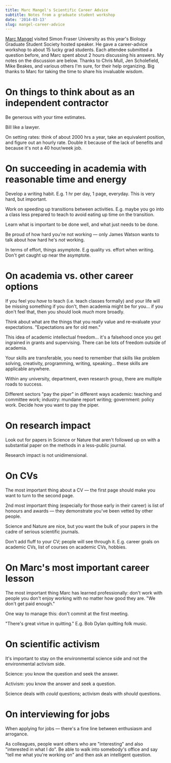 ```yaml
---
title: Marc Mangel's Scientific Career Advice
subtitle: Notes from a graduate student workshop
date: '2014-03-13'
slug: mangel-career-advice
---
```


[Marc Mangel](http://users.soe.ucsc.edu/~msmangel/) visited Simon Fraser University as this year's Biology Graduate Student Society hosted speaker. He gave a career-advice workshop to about 15 lucky grad students. Each attendee submitted a question before, and Marc spent about 2 hours discussing his answers. My notes on the discussion are below. Thanks to Chris Mull, Jen Scholefield, Mike Beakes, and various others I'm sure, for their help organizing. Big thanks to Marc for taking the time to share his invaluable wisdom.

# On things to think about as an independent contractor

Be generous with your time estimates.

Bill like a lawyer.

On setting rates: think of about 2000 hrs a year, take an equivalent position, and figure out an hourly rate. Double it because of the lack of benefits and because it's not a 40 hour/week job.

# On succeeding in academia with reasonable time and energy

Develop a writing habit. E.g. 1 hr per day, 1 page, everyday. This is very hard, but important.

Work on speeding up transitions between activities. E.g. maybe you go into a class less prepared to teach to avoid eating up time on the transition.

Learn what is important to be done well, and what just needs to be done.

Be proud of how hard you're not working — only James Watson wants to talk about how hard he's *not* working.

In terms of effort, things asymptote. E.g quality vs. effort when writing. Don't get caught up near the asymptote.

# On academia vs. other career options

If you feel you *have* to teach (i.e. teach classes formally) and your life will be missing something if you don't, then academia might be for you... if you don't feel that, then you should look *much* more broadly.

Think about what are the things that you really value and re-evaluate your expectations. "Expectations are for old men."

This idea of academic intellectual freedom... it's a falsehood once you get ingrained in grants and supervising. There can be lots of freedom outside of academia.

Your skills are transferable, you need to remember that skills like problem solving, creativity, programming, writing, speaking... these skills are applicable anywhere.

Within any university, department, even research group, there are multiple roads to success.

Different sectors "pay the piper" in different ways academic: teaching and committee work; industry: mundane report writing; government: policy work.
Decide how you want to pay the piper.

# On research impact

Look out for papers in Science or Nature that aren't followed up on with a substantial paper on the methods in a less-public journal.

Research impact is not unidimensional.

# On CVs

The most important thing about a CV — the first page should make you want to turn to the second page.

2nd most important thing (especially for those early in their career) is list of honours and awards — they demonstrate you've been vetted by other people.

Science and Nature are nice, but you want the bulk of your papers in the cadre of serious scientific journals.

Don't add fluff to your CV; people will see through it. E.g. career goals on academic CVs, list of courses on academic CVs, hobbies.

# On Marc's most important career lesson

The most important thing Marc has learned professionally: don't work with people you don't enjoy working with no matter how good they are. "We don't get paid enough." 

One way to manage this: don't commit at the first meeting.

"There's great virtue in quitting." E.g. Bob Dylan quitting folk music.


# On scientific activism

It's important to stay on the environmental science side and not the environmental activism side.

Science: you know the question and seek the answer.

Activism: you know the answer and seek a question.

Science deals with *could* questions; activism deals with *should* questions.

# On interviewing for jobs

When applying for jobs — there's a fine line between enthusiasm and arrogance.

As colleagues, people want others who are "interesting" and also "interested in what I do". Be able to walk into somebody's office and say "tell me what you're working on" and then ask an intelligent question.

